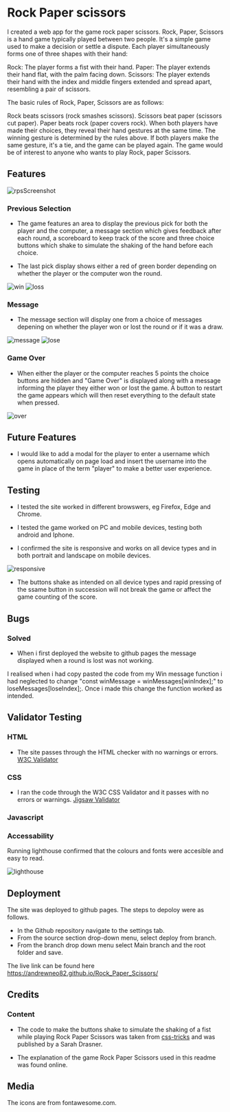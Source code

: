 # Rock Paper scissors

I created a web app for the game rock paper scissors. Rock, Paper, Scissors is a hand game typically played between two people. It's a simple game used to make a decision or settle a dispute. Each player simultaneously forms one of three shapes with their hand:

Rock: The player forms a fist with their hand.
Paper: The player extends their hand flat, with the palm facing down.
Scissors: The player extends their hand with the index and middle fingers extended and spread apart, resembling a pair of scissors.

The basic rules of Rock, Paper, Scissors are as follows:

Rock beats scissors (rock smashes scissors).
Scissors beat paper (scissors cut paper).
Paper beats rock (paper covers rock).
When both players have made their choices, they reveal their hand gestures at the same time. The winning gesture is determined by the rules above. If both players make the same gesture, it's a tie, and the game can be played again. The game would be of interest to anyone who wants to play Rock, paper Scissors.

## Features 

![rpsScreenshot](https://github.com/AndrewNeo82/Rock_Paper_Scissors/assets/90483176/c24d3e27-65af-4f29-901e-516692634ff0)


### Previous Selection

* The game features an area to display the previous pick for both the player and the computer, a message section which gives feedback after each round, a scoreboard to keep track of the score and three choice buttons which shake to simulate the shaking of the hand before each choice.

* The last pick display shows either a red of green border depending on whether the player or the computer won the round.
  
![win](https://github.com/AndrewNeo82/Rock_Paper_Scissors/assets/90483176/e0a3cb0d-f43d-4ff7-9dd3-c01f47bc53bd) ![loss](https://github.com/AndrewNeo82/Rock_Paper_Scissors/assets/90483176/59007e64-d3c7-4f08-a049-aa983adfdef4)

  ### Message 

* The message section will display one from a choice of messages depening on whether the player won or lost the round or if it was a draw.

 ![message](https://github.com/AndrewNeo82/Rock_Paper_Scissors/assets/90483176/7a101fb5-54c3-4610-8cdc-df2e40a8ae0f) ![lose](https://github.com/AndrewNeo82/Rock_Paper_Scissors/assets/90483176/7028c876-8371-42e1-9861-c191b584e6b6)


  ### Game Over

* When either the player or the computer reaches 5 points the choice buttons are hidden and "Game Over" is displayed along with a message informing the player they either won or lost the game. A button to restart the game appears which will then reset everything to the default state when pressed.

 ![over](https://github.com/AndrewNeo82/Rock_Paper_Scissors/assets/90483176/72943755-f147-4167-80ba-ae5175575786)

 ## Future Features 

 * I would like to add a modal for the player to enter a username which opens automatically on page load and insert the username into the game in place of the term "player" to make a better user experience.

## Testing

* I tested the site worked in different browswers, eg Firefox, Edge and Chrome.

* I tested the game worked on PC and mobile devices, testing both android and Iphone.

* I confirmed the site is responsive and works on all device types and in both portrait and landscape on mobile devices.

 ![responsive](https://github.com/AndrewNeo82/Rock_Paper_Scissors/assets/90483176/743d07da-4329-44c3-a463-00e933eb91cc)

* The buttons shake as intended on all device types and rapid pressing of the ssame button in succession will not break the game or affect the game counting of the score.

## Bugs

### Solved

* When i first deployed the website to github pages the message displayed when a round is lost was not working. 

I realised when i had copy pasted the code from my Win message function i had neglected to change "const winMessage = winMessages[winIndex];" to loseMessages[loseIndex];. Once i made this change the function worked as intended.

## Validator Testing

### HTML

* The site passes through the HTML checker with no warnings or errors. [W3C Validator](https://validator.w3.org/nu/?doc=https%3A%2F%2Fandrewneo82.github.io%2FRock_Paper_Scissors%2F)

### CSS

* I ran the code through the W3C CSS Validator and it passes with no errors or warnings. [Jigsaw Validator](https://validator.w3.org/nu/?doc=https%3A%2F%2Fandrewneo82.github.io%2FRock_Paper_Scissors%2F)

### Javascript 


### Accessability

Running lighthouse confirmed that the colours and fonts were accesible and easy to read.

![lighthouse](https://github.com/AndrewNeo82/Rock_Paper_Scissors/assets/90483176/c9118692-e66d-4111-b32f-c585fed64447)


## Deployment

The site was deployed to github pages. The steps to depoloy were as follows.

* In the Github repository navigate to the settings tab.
* From the source section drop-down menu, select deploy from branch.
* From the branch drop down menu select Main branch and the root folder and save.

The live link can be found here https://andrewneo82.github.io/Rock_Paper_Scissors/

## Credits   

### Content

* The code to make the buttons shake to simulate the shaking of a fist while playing Rock Paper Scissors was taken from [css-tricks](https://css-tricks.com/snippets/css/shake-css-keyframe-animation/) and was published by a Sarah Drasner.

  


*  The explanation of the game Rock Paper Scissors used in this readme was found online.

## Media

The icons are from fontawesome.com.


